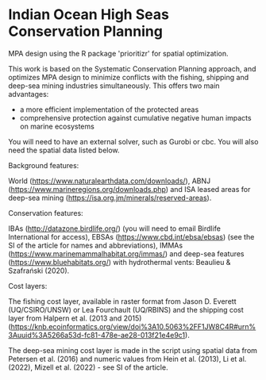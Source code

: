# Indian Ocean High Seas Conservation Planning

MPA design using the R package 'prioritizr' for spatial optimization. 

This work is based on the Systematic Conservation Planning approach, and optimizes MPA design
to minimize conflicts with the fishing, shipping and deep-sea mining industries simultaneously. This offers two main advantages:
- a more efficient implementation of the protected areas
- comprehensive protection against cumulative negative human impacts on marine ecosystems

You will need to have an external solver, such as Gurobi or cbc. You will also need the spatial data listed below.

Background features:

World (https://www.naturalearthdata.com/downloads/), ABNJ (https://www.marineregions.org/downloads.php)
and ISA leased areas for deep-sea mining (https://isa.org.jm/minerals/reserved-areas).

Conservation features:

IBAs (http://datazone.birdlife.org/) (you will need to email Birdlife International for access), EBSAs (https://www.cbd.int/ebsa/ebsas) (see the SI of the article for names and abbreviations), IMMAs (https://www.marinemammalhabitat.org/immas/)
and deep-sea features (https://www.bluehabitats.org/) with hydrothermal vents: Beaulieu & Szafrański (2020).

Cost layers:

The fishing cost layer, available in raster format from Jason D. Everett (UQ/CSIRO/UNSW) or Lea Fourchault (UQ/RBINS)
and the shipping cost layer from Halpern et al. (2013 and 2015) (https://knb.ecoinformatics.org/view/doi%3A10.5063%2FF1JW8C4R#urn%3Auuid%3A5266a53d-fc81-478e-ae28-013f21e4e9c1).

The deep-sea mining cost layer is made in the script using spatial data from Petersen et al. (2016) and numeric values from Hein et al. (2013), Li et al. (2022), Mizell et al. (2022) - see SI of the article.
